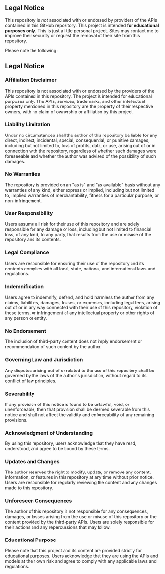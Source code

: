 ## Legal Notice

This repository is _not_ associated with or endorsed by providers of the APIs contained in this GitHub repository. This project is intended **for educational purposes only**. This is just a little personal project. Sites may contact me to improve their security or request the removal of their site from this repository.

Please note the following:

## Legal Notice

### **Affiliation Disclaimer**

This repository is not associated with or endorsed by the providers of the APIs contained in this repository. The project is intended for educational purposes only. The APIs, services, trademarks, and other intellectual property mentioned in this repository are the property of their respective owners, with no claim of ownership or affiliation by this project.

### **Liability Limitation**

Under no circumstances shall the author of this repository be liable for any direct, indirect, incidental, special, consequential, or punitive damages, including but not limited to, loss of profits, data, or use, arising out of or in connection with the repository, regardless of whether such damages were foreseeable and whether the author was advised of the possibility of such damages.

### **No Warranties**

The repository is provided on an "as is" and "as available" basis without any warranties of any kind, either express or implied, including but not limited to, implied warranties of merchantability, fitness for a particular purpose, or non-infringement.

### **User Responsibility**

Users assume all risk for their use of this repository and are solely responsible for any damage or loss, including but not limited to financial loss, of any kind, to any party, that results from the use or misuse of the repository and its contents.

### **Legal Compliance**

Users are responsible for ensuring their use of the repository and its contents complies with all local, state, national, and international laws and regulations.

### **Indemnification**

Users agree to indemnify, defend, and hold harmless the author from any claims, liabilities, damages, losses, or expenses, including legal fees, arising out of or in any way connected with their use of this repository, violation of these terms, or infringement of any intellectual property or other rights of any person or entity.

### **No Endorsement**

The inclusion of third-party content does not imply endorsement or recommendation of such content by the author.

### **Governing Law and Jurisdiction**

Any disputes arising out of or related to the use of this repository shall be governed by the laws of the author's jurisdiction, without regard to its conflict of law principles.

### **Severability**

If any provision of this notice is found to be unlawful, void, or unenforceable, then that provision shall be deemed severable from this notice and shall not affect the validity and enforceability of any remaining provisions.

### **Acknowledgment of Understanding**

By using this repository, users acknowledge that they have read, understood, and agree to be bound by these terms.

### **Updates and Changes**

The author reserves the right to modify, update, or remove any content, information, or features in this repository at any time without prior notice. Users are responsible for regularly reviewing the content and any changes made to this repository.

### **Unforeseen Consequences**

The author of this repository is not responsible for any consequences, damages, or losses arising from the use or misuse of this repository or the content provided by the third-party APIs. Users are solely responsible for their actions and any repercussions that may follow.

### **Educational Purpose**

Please note that this project and its content are provided strictly for educational purposes. Users acknowledge that they are using the APIs and models at their own risk and agree to comply with any applicable laws and regulations.

